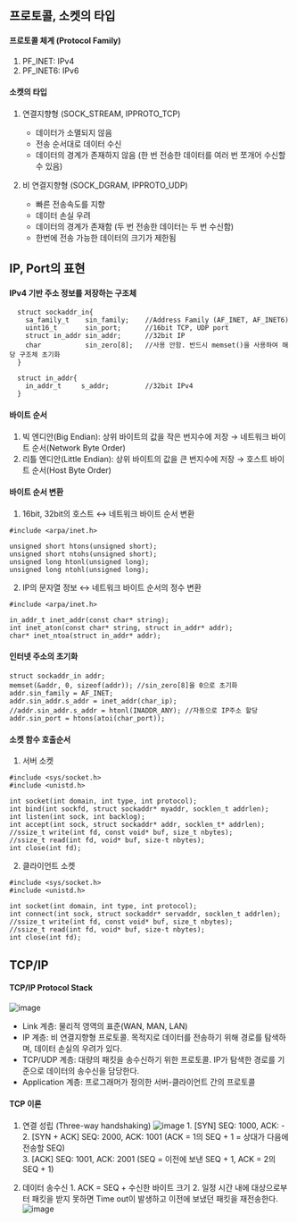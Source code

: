 

## 프로토콜, 소켓의 타입

#### 프로토콜 체계 (Protocol Family)
  1. PF_INET: IPv4
  2. PF_INET6: IPv6

#### 소켓의 타입
  1. 연결지향형 (SOCK_STREAM, IPPROTO_TCP)
     * 데이터가 소멸되지 않음
     * 전송 순서대로 데이터 수신
     * 데이터의 경계가 존재하지 않음 (한 번 전송한 데이터를 여러 번 쪼개어 수신할 수 있음)
     
  2. 비 연결지향형 (SOCK_DGRAM, IPPROTO_UDP)
     * 빠른 전송속도를 지향
     * 데이터 손실 우려
     * 데이터의 경계가 존재함 (두 번 전송한 데이터는 두 번 수신함)
     * 한번에 전송 가능한 데이터의 크기가 제한됨


## IP, Port의 표현

#### IPv4 기반 주소 정보를 저장하는 구조체
```
  struct sockaddr_in{
    sa_family_t    sin_family;    //Address Family (AF_INET, AF_INET6)
    uint16_t       sin_port;      //16bit TCP, UDP port
    struct in_addr sin_addr;      //32bit IP
    char           sin_zero[8];   //사용 안함. 반드시 memset()을 사용하여 해당 구조체 초기화
  }
```
```
  struct in_addr{
    in_addr_t     s_addr;         //32bit IPv4
  }
```

#### 바이트 순서
  1. 빅 엔디안(Big Endian): 상위 바이트의 값을 작은 번지수에 저장 → 네트워크 바이트 순서(Network Byte Order)
  2. 리틀 엔디안(Little Endian): 상위 바이트의 값을 큰 번지수에 저장 → 호스트 바이트 순서(Host Byte Order)

#### 바이트 순서 변환
  1. 16bit, 32bit의 호스트 ↔ 네트워크 바이트 순서 변환
```
#include <arpa/inet.h>

unsigned short htons(unsigned short);
unsigned short ntohs(unsigned short);
unsigned long htonl(unsigned long);
unsigned long ntohl(unsigned long);
```

  2. IP의 문자열 정보 ↔ 네트워크 바이트 순서의 정수 변환
```
#include <arpa/inet.h>

in_addr_t inet_addr(const char* string);
int inet_aton(const char* string, struct in_addr* addr);
char* inet_ntoa(struct in_addr* addr);
```

#### 인터넷 주소의 초기화
```
struct sockaddr_in addr;
memset(&addr, 0, sizeof(addr)); //sin_zero[8]을 0으로 초기화
addr.sin_family = AF_INET;
addr.sin_addr.s_addr = inet_addr(char_ip);
//addr.sin_addr.s_addr = htonl(INADDR_ANY); //자동으로 IP주소 할당
addr.sin_port = htons(atoi(char_port));
```

#### 소켓 함수 호출순서
  1. 서버 소켓
```
#include <sys/socket.h>
#include <unistd.h>

int socket(int domain, int type, int protocol);
int bind(int sockfd, struct sockaddr* myaddr, socklen_t addrlen);
int listen(int sock, int backlog);
int accept(int sock, struct sockaddr* addr, socklen_t* addrlen);
//ssize_t write(int fd, const void* buf, size_t nbytes);
//ssize_t read(int fd, void* buf, size-t nbytes);
int close(int fd);
```

  2. 클라이언트 소켓
```
#include <sys/socket.h>
#include <unistd.h>

int socket(int domain, int type, int protocol);
int connect(int sock, struct sockaddr* servaddr, socklen_t addrlen);
//ssize_t write(int fd, const void* buf, size_t nbytes);
//ssize_t read(int fd, void* buf, size-t nbytes);
int close(int fd);
```


## TCP/IP

#### TCP/IP Protocol Stack
![image](https://user-images.githubusercontent.com/55453184/164879633-79713ba8-2cd4-462d-8151-64281962da23.png)
  * Link 계층: 물리적 영역의 표준(WAN, MAN, LAN)
  * IP 계층: 비 연결지향형 프로토콜. 목적지로 데이터를 전송하기 위해 경로를 탐색하며, 데이터 손실의 우려가 있다.
  * TCP/UDP 계층: 대량의 패킷을 송수신하기 위한 프로토콜. IP가 탐색한 경로를 기준으로 데이터의 송수신을 담당한다.
  * Application 계층: 프로그래머가 정의한 서버-클라이언트 간의 프로토콜

#### TCP 이론
  1. 연결 성립 (Three-way handshaking)
  ![image](https://user-images.githubusercontent.com/55453184/164881756-49b93f86-dede-4758-abcb-e3f26ad8d122.png)
    1. [SYN] SEQ: 1000, ACK: -   
    2. [SYN + ACK] SEQ: 2000, ACK: 1001 (ACK = 1의 SEQ + 1 = 상대가 다음에 전송할 SEQ)   
    3. [ACK] SEQ: 1001, ACK: 2001 (SEQ = 이전에 보낸 SEQ + 1, ACK = 2의 SEQ + 1)   
    
  2. 데이터 송수신
    1. ACK = SEQ + 수신한 바이트 크기
    2. 일정 시간 내에 대상으로부터 패킷을 받지 못하면 Time out이 발생하고 이전에 보냈던 패킷을 재전송한다.
    ![image](https://user-images.githubusercontent.com/55453184/164882684-409de9a2-2d15-4dc1-9b0f-ad7560895113.png)

